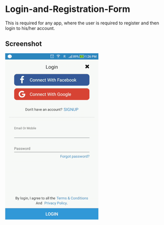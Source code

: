 # Login-and-Registration-Form
This is required for any app, where the user is required to register and then login to his/her account.

## Screenshot  
![Alt text](DemoVideo.gif?raw=true)
